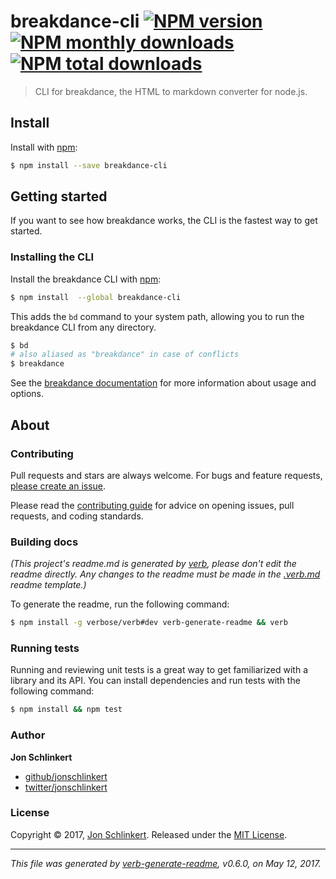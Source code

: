 # breakdance-cli [![NPM version](https://img.shields.io/npm/v/breakdance-cli.svg?style=flat)](https://www.npmjs.com/package/breakdance-cli) [![NPM monthly downloads](https://img.shields.io/npm/dm/breakdance-cli.svg?style=flat)](https://npmjs.org/package/breakdance-cli) [![NPM total downloads](https://img.shields.io/npm/dt/breakdance-cli.svg?style=flat)](https://npmjs.org/package/breakdance-cli)

> CLI for breakdance, the HTML to markdown converter for node.js.

## Install

Install with [npm](https://www.npmjs.com/):

```sh
$ npm install --save breakdance-cli
```

## Getting started

If you want to see how breakdance works, the CLI is the fastest way to get started.

### Installing the CLI

Install the breakdance CLI with [npm](https://www.npmjs.com/):

```sh
$ npm install  --global breakdance-cli
```

This adds the `bd` command to your system path, allowing you to run the breakdance CLI from any directory.

```sh
$ bd
# also aliased as "breakdance" in case of conflicts
$ breakdance
```

See the [breakdance documentation](http://breakdance.io/docs.html#getting-started) for more information about usage and options.

## About

### Contributing

Pull requests and stars are always welcome. For bugs and feature requests, [please create an issue](../../issues/new).

Please read the [contributing guide](.github/contributing.md) for advice on opening issues, pull requests, and coding standards.

### Building docs

_(This project's readme.md is generated by [verb](https://github.com/verbose/verb-generate-readme), please don't edit the readme directly. Any changes to the readme must be made in the [.verb.md](.verb.md) readme template.)_

To generate the readme, run the following command:

```sh
$ npm install -g verbose/verb#dev verb-generate-readme && verb
```

### Running tests

Running and reviewing unit tests is a great way to get familiarized with a library and its API. You can install dependencies and run tests with the following command:

```sh
$ npm install && npm test
```

### Author

**Jon Schlinkert**

* [github/jonschlinkert](https://github.com/jonschlinkert)
* [twitter/jonschlinkert](https://twitter.com/jonschlinkert)

### License

Copyright © 2017, [Jon Schlinkert](https://github.com/jonschlinkert).
Released under the [MIT License](LICENSE).

***

_This file was generated by [verb-generate-readme](https://github.com/verbose/verb-generate-readme), v0.6.0, on May 12, 2017._